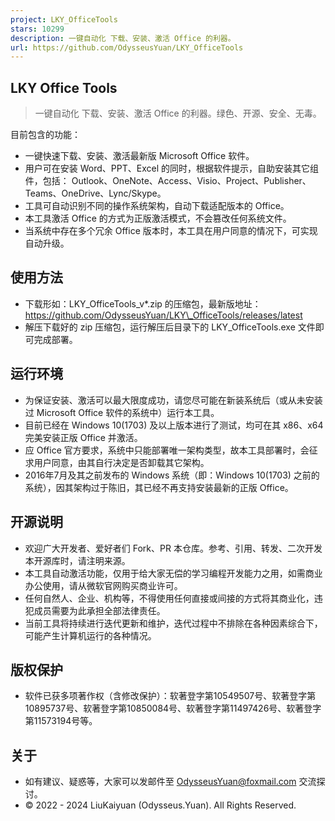 ```yaml
---
project: LKY_OfficeTools
stars: 10299
description: 一键自动化 下载、安装、激活 Office 的利器。
url: https://github.com/OdysseusYuan/LKY_OfficeTools
---
```


LKY Office Tools
----------------

> 一键自动化 下载、安装、激活 Office 的利器。绿色、开源、安全、无毒。

目前包含的功能：

-   一键快速下载、安装、激活最新版 Microsoft Office 软件。
-   用户可在安装 Word、PPT、Excel 的同时，根据软件提示，自助安装其它组件，包括： Outlook、OneNote、Access、Visio、Project、Publisher、Teams、OneDrive、Lync/Skype。
-   工具可自动识别不同的操作系统架构，自动下载适配版本的 Office。
-   本工具激活 Office 的方式为正版激活模式，不会篡改任何系统文件。
-   当系统中存在多个冗余 Office 版本时，本工具在用户同意的情况下，可实现自动升级。

使用方法
----

-   下载形如：LKY\_OfficeTools\_v\*.zip 的压缩包，最新版地址：https://github.com/OdysseusYuan/LKY\_OfficeTools/releases/latest
-   解压下载好的 zip 压缩包，运行解压后目录下的 LKY\_OfficeTools.exe 文件即可完成部署。

运行环境
----

-   为保证安装、激活可以最大限度成功，请您尽可能在新装系统后（或从未安装过 Microsoft Office 软件的系统中）运行本工具。
-   目前已经在 Windows 10(1703) 及以上版本进行了测试，均可在其 x86、x64 完美安装正版 Office 并激活。
-   应 Office 官方要求，系统中只能部署唯一架构类型，故本工具部署时，会征求用户同意，由其自行决定是否卸载其它架构。
-   2016年7月及其之前发布的 Windows 系统（即：Windows 10(1703) 之前的系统），因其架构过于陈旧，其已经不再支持安装最新的正版 Office。

开源说明
----

-   欢迎广大开发者、爱好者们 Fork、PR 本仓库。参考、引用、转发、二次开发本开源库时，请注明来源。
-   本工具自动激活功能，仅用于给大家无偿的学习编程开发能力之用，如需商业办公使用，请从微软官网购买商业许可。
-   任何自然人、企业、机构等，不得使用任何直接或间接的方式将其商业化，违犯成员需要为此承担全部法律责任。
-   当前工具将持续进行迭代更新和维护，迭代过程中不排除在各种因素综合下，可能产生计算机运行的各种情况。

版权保护
----

-   软件已获多项著作权（含修改保护）：软著登字第10549507号、软著登字第10895737号、软著登字第10850084号、软著登字第11497426号、软著登字第11573194号等。

关于
--

-   如有建议、疑惑等，大家可以发邮件至 OdysseusYuan@foxmail.com 交流探讨。
-   © 2022 - 2024 LiuKaiyuan (Odysseus.Yuan). All Rights Reserved.
